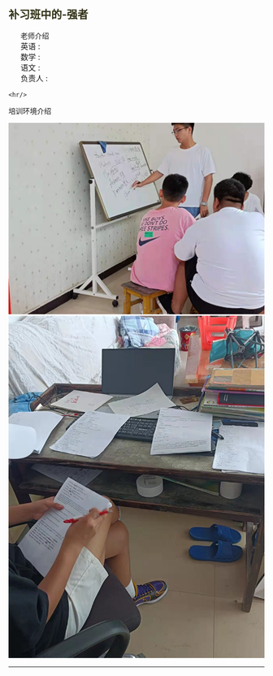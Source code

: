 <html>
 <head>
  <title> 豆芽补习班 </title>
  <meta name="generator" content="editplus" />
  <meta name="author" content="" />
  <meta name="keywords" content="" />
  <meta name="description" content="" />
    <script type="application/javascript"/>
   alert("豆芽补习班欢迎您的到来！")
</script>
   <style spry:test="css">
@keyframes myfirst{
    from{color:yellow;}	 
    to{color:blude;}
}   
h2 {
    animation: myfirst 4s infinite;	   
	   }
    
.ie img{
	width:300px;
	height:250px;
	   float:left;
	 }
 .ie p{
	
	  font-size:25px;
	   } 
.two ul{
	  font-size:23px; 
	   }
 li{font-size:15px;
	   list-style-type:none;
	   }
    
  </style>
 </head>

<body>
   <h2>补习班中的-强者</h2>
<div class="two">
	<ul>老师介绍
	        <li>英语 :</li>
		<li>数学 :</li>
		<li>语文 :</li>
		<li>负责人 :</li>
	</ul>
	
</div>

	<hr/>
<div class="ie"><p>培训环境介绍</p>
 <img src="cram2.jpg"/>
 <img src="cram5.jpg"/>
 

</div>
<hr/>
</body>
</html>
